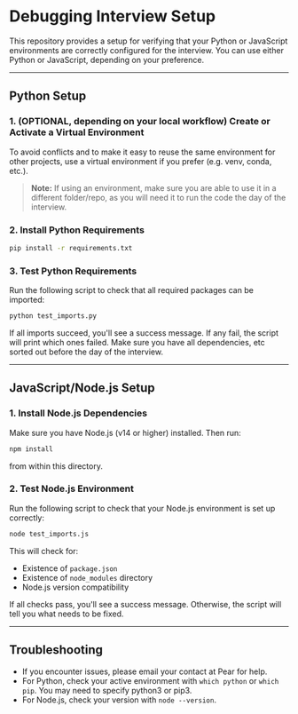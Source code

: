 # Debugging Interview Setup

This repository provides a setup for verifying that your Python or JavaScript environments are correctly configured for the interview. You can use either Python or JavaScript, depending on your preference.

---

## Python Setup

### 1. (OPTIONAL, depending on your local workflow) Create or Activate a Virtual Environment
To avoid conflicts and to make it easy to reuse the same environment for other projects, use a virtual environment if you prefer (e.g. venv, conda, etc.). 

> **Note:** If using an environment, make sure you are able to use it in a different folder/repo, as you will need it to run the code the day of the interview.

### 2. Install Python Requirements
```sh
pip install -r requirements.txt
```

### 3. Test Python Requirements
Run the following script to check that all required packages can be imported:
```sh
python test_imports.py
```
If all imports succeed, you'll see a success message. If any fail, the script will print which ones failed. Make sure you have all dependencies, etc sorted out before the day of the interview.

---

## JavaScript/Node.js Setup

### 1. Install Node.js Dependencies
Make sure you have Node.js (v14 or higher) installed. Then run:
```sh
npm install
```

from within this directory.

### 2. Test Node.js Environment
Run the following script to check that your Node.js environment is set up correctly:
```sh
node test_imports.js
```
This will check for:
- Existence of `package.json`
- Existence of `node_modules` directory
- Node.js version compatibility

If all checks pass, you'll see a success message. Otherwise, the script will tell you what needs to be fixed.

---

## Troubleshooting
- If you encounter issues, please email your contact at Pear for help.
- For Python, check your active environment with `which python` or `which pip`. You may need to specify python3 or pip3. 
- For Node.js, check your version with `node --version`. 